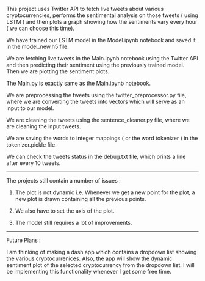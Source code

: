 This project uses Twitter API to fetch live tweets about various cryptocurrencies, performs the sentimental analysis on those tweets ( using LSTM ) and then plots a graph showing how the sentiments vary every hour ( we can choose this time).

We have trained our LSTM model in the Model.ipynb notebook and saved it in the model_new.h5 file.

We are fetching live tweets in the Main.ipynb notebook using the Twitter API and then predicting their sentiment using the previously trained model. Then we are plotting the sentiment plots.

The Main.py is exactly same as the Main.ipynb notebook.

We are preprocessing the tweets using the twitter_preprocessor.py file, where we are converting the tweets into vectors which will serve as an input to our model.

We are cleaning the tweets using the sentence_cleaner.py file, where we are cleaning the input tweets.

We are saving the words to integer mappings ( or the word tokenizer ) in the tokenizer.pickle file.

We can check the tweets status in the debug.txt file, which prints a line after every 10 tweets.

-------------------------------------

The projects still contain a number of issues : 

1. The plot is not dynamic i.e. Whenever we get a new point for the plot, a new plot is drawn containing all the previous points.

2. We also have to set the axis of the plot.

3. The model still requires a lot of improvements. 

-------------------------------------

Future Plans :

I am thinking of making a dash app which contains a dropdown list showing the various cryptocurrenices. Also, the app will show the dynamic sentiment plot of the selected cryptocurrency from the dropdown list. I will be implementing this functionality whenever I get some free time.
